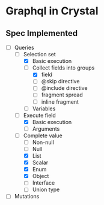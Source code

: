 # Graphql in Crystal

## Spec Implemented

- [ ] Queries
  - [ ] Selection set
    - [x] Basic execution
    - [ ] Collect fields into groups
      - [x] field
      - [ ] @skip directive
      - [ ] @include directive
      - [ ] fragment spread
      - [ ] inline fragment
    - [ ] Variables
  - [ ] Execute field
    - [x] Basic execution
    - [ ] Arguments
  - [ ] Complete value
    - [ ] Non-null
    - [ ] Null
    - [x] List
    - [x] Scalar
    - [x] Enum
    - [x] Object
    - [ ] Interface
    - [ ] Union type
- [ ] Mutations

